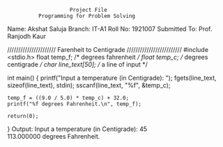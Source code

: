                         Project File
              Programming for Problem Solving

Name: Akshat Saluja
Branch: IT-A1
Roll No: 1921007
Submitted To: Prof. Ranjodh Kaur



////////////////////// Farenheit to Centigrade /////////////////////////
#include <stdio.h>
float temp_f;     /* degrees fahrenheit */
float temp_c;     /* degrees centigrade */
char line_text[50];        /* a line of input */

int main() {
	printf("Input a temperature (in Centigrade): ");
	fgets(line_text, sizeof(line_text), stdin);
	sscanf(line_text, "%f", &temp_c);

	temp_f = ((9.0 / 5.0) * temp_c) + 32.0;
	printf("%f degrees Fahrenheit.\n", temp_f);

	return(0);
}
Output:
Input a temperature (in Centigrade): 45                                                                       
113.000000 degrees Fahrenheit.


